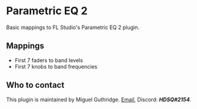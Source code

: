 
# Parametric EQ 2

Basic mappings to FL Studio's Parametric EQ 2 plugin.

## Mappings
* First 7 faders to band levels
* First 7 knobs to band frequencies

## Who to contact
This plugin is maintained by Miguel Guthridge. [Email](mailto:hdsq@outlook.com),
Discord: ***HDSQ#2154***.
